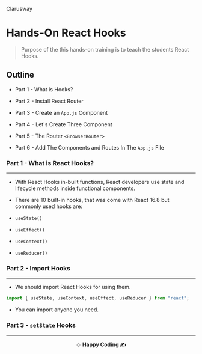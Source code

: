 <p >Clarusway<img align="right"
  src="https://secure.meetupstatic.com/photos/event/3/1/b/9/600_488352729.jpeg"  width="15px"></p>

# Hands-On React Hooks

> Purpose of the this hands-on training is to teach the students React Hooks.

## Outline

- Part 1 - What is Hooks?

- Part 2 - Install React Router

- Part 3 - Create an `App.js` Component

- Part 4 - Let's Create Three Component

- Part 5 - The Router `<BrowserRouter>`

- Part 6 - Add The Components and Routes In The `App.js` File

### Part 1 - What is React Hooks?

---

- With React Hooks in-built functions, React developers use state and lifecycle methods inside functional components.

- There are 10 built-in hooks, that was come with React 16.8 but commonly used hooks are:

- `useState()`
- `useEffect()`
- `useContext()`
- `useReducer()`

### Part 2 - Import Hooks

---

- We should import React Hooks for using them.

```js
import { useState, useContext, useEffect, useReducer } from "react";
```

- You can import anyone you need.

### Part 3 - `setState` Hooks

---

**<p align="center">&#9786; Happy Coding &#9997;</p>**
